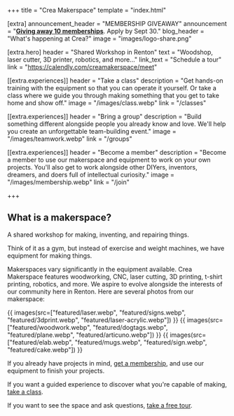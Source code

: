 +++
title = "Crea Makerspace"
template = "index.html"

[extra]
announcement_header = "MEMBERSHIP GIVEAWAY"
announcement = "<a href='/renton-made'><b>Giving away 10 memberships</b></a>. Apply by Sept 30."
blog_header = "What's happening at Crea?"
image = "images/logo-share.png"

[extra.hero]
header = "Shared Workshop in Renton"
text = "Woodshop, laser cutter, 3D printer, robotics, and more..."
link_text = "Schedule a tour"
link = "https://calendly.com/creamakerspace/meet"

[[extra.experiences]]
header = "Take a class"
description = "Get hands-on training with the equipment so that you can operate it yourself. Or take a class where we guide you through making something that you get to take home and show off."
image = "/images/class.webp"
link = "/classes"

[[extra.experiences]]
header = "Bring a group"
description = "Build something different alongside people you already know and love. We'll help you create an unforgettable team-building event."
image = "/images/teamwork.webp"
link = "/groups"

[[extra.experiences]]
header = "Become a member"
description = "Become a member to use our makerspace and equipment to work on your own projects. You'll also get to work alongside other DIYers, inventors, dreamers, and doers full of intellectual curiosity."
image = "/images/membership.webp"
link = "/join"

+++

## What is a makerspace?

<p class="is-size-4">A shared workshop for making, inventing, and repairing things.</p>

Think of it as a gym, but instead of exercise and weight machines, we have equipment for making things.

Makerspaces vary significantly in the equipment available. Crea Makerspace features woodworking, CNC, laser cutting, 3D printing, t-shirt printing, robotics, and more. We aspire to evolve alongside the interests of our community here in Renton. Here are several photos from our makerspace:

{{ images(src=["featured/laser.webp", "featured/signs.webp", "featured/3dprint.webp", "featured/laser-acrylic.webp"]) }}
{{ images(src=["featured/woodwork.webp", "featured/dogtags.webp", "featured/plane.webp", "featured/articuno.webp"]) }}
{{ images(src=["featured/elab.webp", "featured/mugs.webp", "featured/sign.webp", "featured/cake.webp"]) }}


If you already have projects in mind, [get a membership](/join), and use our equipment to finish your projects.

If you want a guided experience to discover what you're capable of making, [take a class](/classes).

If you want to see the space and ask questions, [take a free tour](https://calendly.com/creamakerspace/meet).
